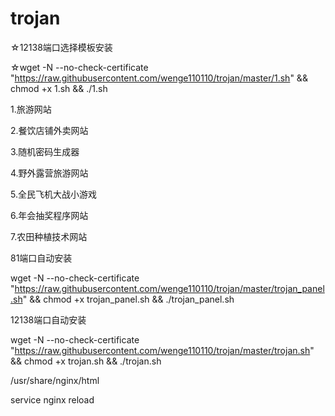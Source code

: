 # trojan

☆12138端口选择模板安装

☆wget -N --no-check-certificate "https://raw.githubusercontent.com/wenge110110/trojan/master/1.sh" && chmod +x 1.sh && ./1.sh

1.旅游网站

2.餐饮店铺外卖网站

3.随机密码生成器

4.野外露营旅游网站

5.全民飞机大战小游戏

6.年会抽奖程序网站

7.农田种植技术网站

81端口自动安装

wget -N --no-check-certificate "https://raw.githubusercontent.com/wenge110110/trojan/master/trojan_panel.sh" && chmod +x trojan_panel.sh && ./trojan_panel.sh

12138端口自动安装

wget -N --no-check-certificate "https://raw.githubusercontent.com/wenge110110/trojan/master/trojan.sh" && chmod +x trojan.sh && ./trojan.sh

/usr/share/nginx/html

service nginx reload

